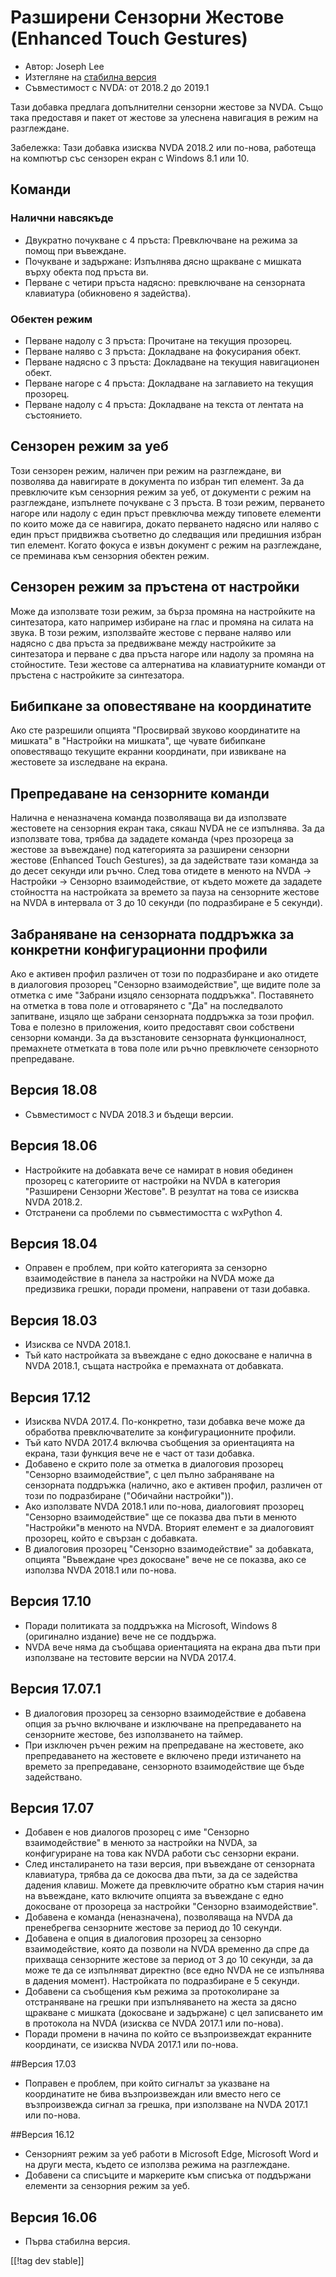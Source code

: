 # Разширени Сензорни Жестове (Enhanced Touch Gestures) #

* Автор: Joseph Lee
* Изтегляне на [стабилна версия][1]
* Съвместимост с NVDA: от 2018.2 до 2019.1

Тази добавка предлага допълнителни сензорни жестове за NVDA. Също така
предоставя и пакет от жестове за улеснена навигация в режим на разглеждане.

Забележка: Тази добавка изисква NVDA 2018.2 или по-нова, работеща на
компютър със сензорен екран с Windows 8.1 или 10.

## Команди

### Налични навсякъде

* Двукратно почукване с 4 пръста: Превключване на режима за помощ при
  въвеждане.
* Почукване и задържане: Изпълнява дясно щракване с мишката върху обекта под
  пръста ви.
* Перване с четири пръста надясно: превключване на сензорната клавиатура
  (обикновено я задейства).

### Обектен режим

* Перване надолу с 3 пръста: Прочитане на текущия прозорец.
* Перване наляво с 3 пръста: Докладване на фокусирания обект.
* Перване надясно с 3 пръста: Докладване на текущия навигационен обект.
* Перване нагоре с 4 пръста: Докладване на заглавието на текущия прозорец.
* Перване надолу с 4 пръста: Докладване на текста от лентата на състоянието.

## Сензорен режим за уеб

Този сензорен режим, наличен при режим на разглеждане, ви позволява да
навигирате в документа по избран тип елемент. За да превключите към
сензорния режим за уеб, от документи с режим на разглеждане, изпълнете
почукване с 3 пръста. В този режим, перването нагоре или надолу с един пръст
превключва между типовете елементи по които може да се навигира, докато
перването надясно или наляво с един пръст придвижва съответно до следващия
или предишния избран тип елемент. Когато фокуса е извън документ с режим на
разглеждане, се преминава към сензорния обектен режим.

## Сензорен режим за пръстена от настройки

Може да използвате този режим, за бърза промяна на настройките на
синтезатора, като например избиране на глас и промяна на силата на звука. В
този режим, използвайте жестове с перване наляво или надясно с два пръста за
предвижване между настройките за синтезатора и перване с два пръста нагоре
или надолу за промяна на стойностите. Тези жестове са алтернатива на
клавиатурните команди от пръстена с настройките за синтезатора.

## Бибипкане за оповестяване на координатите

Ако сте разрешили опцията "Просвирвай звуково координатите на мишката" в
"Настройки на мишката", ще чувате бибипкане оповестяващо текущите екранни
координати, при извикване на жестовете за изследване на екрана.

## Препредаване на сензорните команди

Налична е неназначена команда позволяваща ви да използвате жестовете на
сензорния екран така, сякаш NVDA не се изпълнява. За да използвате това,
трябва да зададете команда (чрез прозореца за жестове за въвеждане) под
категорията за разширени сензорни жестове (Enhanced Touch Gestures), за да
задействате тази команда за до десет секунди или ръчно. След това отидете в
менюто на NVDA -> Настройки -> Сензорно взаимодействие, от където можете да
зададете стойността на настройката за времето за пауза на сензорните жестове
на NVDA в интервала от 3 до 10 секунди (по подразбиране е 5 секунди).

## Забраняване на сензорната поддръжка за конкретни конфигурационни профили

Ако е активен профил различен от този по подразбиране и ако отидете в
диалоговия прозорец "Сензорно взаимодействие", ще видите поле за отметка с
име "Забрани изцяло сензорната поддръжка". Поставянето на отметка в това
поле и отговарянето с "Да" на последвалото запитване, изцяло ще забрани
сензорната поддръжка за този профил. Това е полезно в приложения, които
предоставят свои собствени сензорни команди. За да възстановите сензорната
функционалност, премахнете отметката в това поле или ръчно превключете
сензорното препредаване.

## Версия 18.08

* Съвместимост с NVDA 2018.3 и бъдещи версии.

## Версия 18.06

* Настройките на добавката вече се намират в новия обединен прозорец с
  категориите от настройки на NVDA в категория "Разширени Сензорни
  Жестове". В резултат на това се изисква NVDA 2018.2.
* Отстранени са проблеми по съвместимостта с wxPython 4.

## Версия 18.04

* Оправен е проблем, при който категорията за сензорно взаимодействие в
  панела за настройки на NVDA може да предизвика грешки, поради промени,
  направени от тази добавка.

## Версия 18.03

* Изисква се NVDA 2018.1.
* Тъй като настройката за въвеждане с едно докосване е налична в NVDA
  2018.1, същата настройка е премахната от добавката.

## Версия 17.12

* Изисква NVDA 2017.4. По-конкретно, тази добавка вече може да обработва
  превключвателите за конфигурационните профили.
* Тъй като NVDA 2017.4 включва съобщения за ориентацията на екрана, тази
  функция вече не е част от тази добавка.
* Добавено е скрито поле за отметка в диалоговия прозорец "Сензорно
  взаимодействие", с цел пълно забраняване на сензорната поддръжка (налично,
  ако е активен профил, различен от този по подразбиране ("Обичайни
  настройки")).
* Ако използвате NVDA 2018.1 или по-нова, диалоговият прозорец "Сензорно
  взаимодействие" ще се показва два пъти в менюто "Настройки"в менюто на
  NVDA. Вторият елемент е за диалоговият прозорец, който е свързан с
  добавката.
* В диалоговия прозорец "Сензорно взаимодействие" за добавката, опцията
  "Въвеждане чрез докосване" вече не се показва, ако се използва NVDA 2018.1
  или по-нова.

## Версия 17.10

* Поради политиката за поддръжка на Microsoft, Windows 8 (оригинално
  издание) вече не се поддържа.
* NVDA вече няма да съобщава ориентацията на екрана два пъти при използване
  на тестовите версии на NVDA 2017.4.

## Версия 17.07.1

* В диалоговия прозорец за сензорно взаимодействие е добавена опция за ръчно
  включване и изключване на препредаването на сензорните жестове, без
  използването на таймер.
* При изключен ръчен режим на препредаване на жестовете, ако препредаването
  на жестовете е включено преди изтичането на времето за препредаване,
  сензорното взаимодействие ще бъде задействано.

## Версия 17.07

* Добавен е нов диалогов прозорец с име "Сензорно взаимодействие" в менюто
  за настройки на NVDA, за конфигуриране на това как NVDA работи със
  сензорни екрани.
* След инсталирането на тази версия, при въвеждане от сензорната клавиатура,
  трябва да се докосва два пъти, за да се задейства дадения клавиш. Можете
  да превключите обратно към стария начин на въвеждане, като включите
  опцията за въвеждане с едно докосване от прозореца за настройки "Сензорно
  взаимодействие".
* Добавена е команда (неназначена), позволяваща на NVDA да пренебрегва
  сензорните жестове за период до 10 секунди.
* Добавена е опция в диалоговия прозорец за сензорно взаимодействие, която
  да позволи на NVDA временно да спре да прихваща сензорните жестове за
  период от 3 до 10 секунди, за да може те да се изпълняват директно (все
  едно NVDA не се изпълнява в дадения момент). Настройката по подразбиране е
  5 секунди.
* Добавени са съобщения към режима за протоколиране за отстраняване на
  грешки при изпълняването на жеста за дясно щракване с мишката (докосване и
  задържане) с цел записването им в протокола на NVDA (изисква се NVDA
  2017.1 или по-нова).
* Поради промени в начина по който се възпроизвеждат екранните координати,
  се изисква NVDA 2017.1 или по-нова.

##Версия 17.03

* Поправен е проблем, при който сигналът за указване на координатите не бива
  възпроизвеждан или вместо него се възпроизвежда сигнал за грешка, при
  използване на NVDA 2017.1 или по-нова.

##Версия 16.12

* Сензорният режим за уеб работи в Microsoft Edge, Microsoft Word и на други
  места, където се използва режима на разглеждане.
* Добавени са списъците и маркерите към списъка от поддържани елементи за
  сензорния режим за уеб.

## Версия 16.06

* Първа стабилна версия.

[[!tag dev stable]]

[1]: https://addons.nvda-project.org/files/get.php?file=ets
